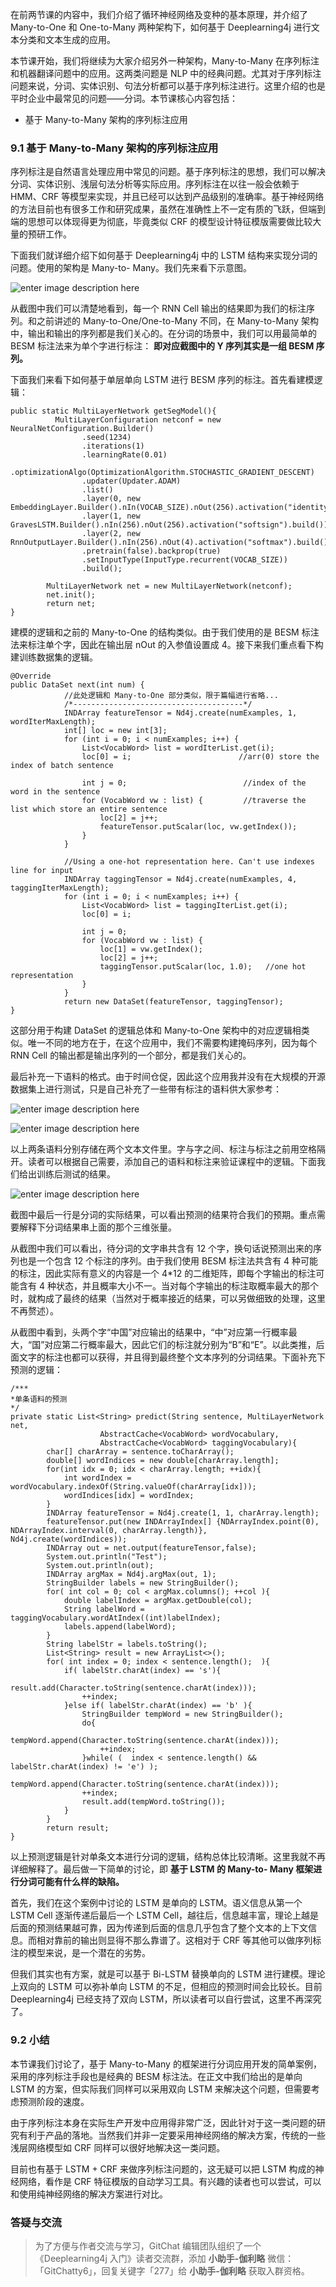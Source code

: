 在前两节课的内容中，我们介绍了循环神经网络及变种的基本原理，并介绍了 Many-to-One 和 One-to-Many 两种架构下，如何基于
Deeplearning4j 进行文本分类和文本生成的应用。

本节课开始，我们将继续为大家介绍另外一种架构，Many-to-Many 在序列标注和机器翻译问题中的应用。这两类问题是 NLP
中的经典问题。尤其对于序列标注问题来说，分词、实体识别、句法分析都可以基于序列标注进行。这里介绍的也是平时企业中最常见的问题——分词。本节课核心内容包括：

  * 基于 Many-to-Many 架构的序列标注应用

### 9.1 基于 Many-to-Many 架构的序列标注应用

序列标注是自然语言处理应用中常见的问题。基于序列标注的思想，我们可以解决分词、实体识别、浅层句法分析等实际应用。序列标注在以往一般会依赖于 HMM、CRF
等模型来实现，并且已经可以达到产品级别的准确率。基于神经网络的方法目前也有很多工作和研究成果，虽然在准确性上不一定有质的飞跃，但端到端的思想可以体现得更为彻底，毕竟类似
CRF 的模型设计特征模版需要做比较大量的预研工作。

下面我们就详细介绍下如何基于 Deeplearning4j 中的 LSTM 结构来实现分词的问题。使用的架构是 Many-to-
Many。我们先来看下示意图。

![enter image description
here](https://images.gitbook.cn/aa498440-fc2e-11e8-8576-39c4102c68fe)

从截图中我们可以清楚地看到，每一个 RNN Cell 输出的结果即为我们的标注序列。和之前讲述的 Many-to-One/One-to-Many 不同，在
Many-to-Many 架构中，输出和输出的序列都是我们关心的。在分词的场景中，我们可以用最简单的 BESM 标注法来为单个字进行标注：
**即对应截图中的 Y 序列其实是一组 BESM 序列。**

下面我们来看下如何基于单层单向 LSTM 进行 BESM 序列的标注。首先看建模逻辑：

    
    
    public static MultiLayerNetwork getSegModel(){
              MultiLayerConfiguration netconf = new NeuralNetConfiguration.Builder()
                    .seed(1234)
                    .iterations(1)
                    .learningRate(0.01)
                    .optimizationAlgo(OptimizationAlgorithm.STOCHASTIC_GRADIENT_DESCENT) 
                    .updater(Updater.ADAM)
                    .list()
                    .layer(0, new EmbeddingLayer.Builder().nIn(VOCAB_SIZE).nOut(256).activation("identity").build())
                    .layer(1, new GravesLSTM.Builder().nIn(256).nOut(256).activation("softsign").build())
                    .layer(2, new RnnOutputLayer.Builder().nIn(256).nOut(4).activation("softmax").build())
                    .pretrain(false).backprop(true)
                    .setInputType(InputType.recurrent(VOCAB_SIZE))
                    .build();
    
            MultiLayerNetwork net = new MultiLayerNetwork(netconf);
            net.init();
            return net;
    }
    

建模的逻辑和之前的 Many-to-One 的结构类似。由于我们使用的是 BESM 标注法来标注单个字，因此在输出层 nOut 的入参值设置成
4。接下来我们重点看下构建训练数据集的逻辑。

    
    
    @Override
    public DataSet next(int num) { 
                //此处逻辑和 Many-to-One 部分类似，限于篇幅进行省略...
                /*--------------------------------------*/
                INDArray featureTensor = Nd4j.create(numExamples, 1, wordIterMaxLength);
                int[] loc = new int[3];
                for (int i = 0; i < numExamples; i++) {
                    List<VocabWord> list = wordIterList.get(i);
                    loc[0] = i;                        //arr(0) store the index of batch sentence
    
                    int j = 0;                          //index of the word in the sentence
                    for (VocabWord vw : list) {         //traverse the list which store an entire sentence
                        loc[2] = j++;
                        featureTensor.putScalar(loc, vw.getIndex());
                    }
                }
    
                //Using a one-hot representation here. Can't use indexes line for input
                INDArray taggingTensor = Nd4j.create(numExamples, 4, taggingIterMaxLength);
                for (int i = 0; i < numExamples; i++) {
                    List<VocabWord> list = taggingIterList.get(i);
                    loc[0] = i;
    
                    int j = 0;
                    for (VocabWord vw : list) {
                        loc[1] = vw.getIndex();
                        loc[2] = j++;
                        taggingTensor.putScalar(loc, 1.0);   //one hot representation
                    }
                }
                return new DataSet(featureTensor, taggingTensor);
    }
    

这部分用于构建 DataSet 的逻辑总体和 Many-to-One
架构中的对应逻辑相类似。唯一不同的地方在于，在这个应用中，我们不需要构建掩码序列，因为每个 RNN Cell 的输出都是输出序列的一个部分，都是我们关心的。

最后补充一下语料的格式。由于时间仓促，因此这个应用我并没有在大规模的开源数据集上进行测试，只是自己补充了一些带有标注的语料供大家参考：

![enter image description
here](https://images.gitbook.cn/9118d610-fa03-11e8-98b8-21d1b727d9e8)

![enter image description
here](https://images.gitbook.cn/9a6d9980-fa03-11e8-98b8-21d1b727d9e8)

以上两条语料分别存储在两个文本文件里。字与字之间、标注与标注之前用空格隔开。读者可以根据自己需要，添加自己的语料和标注来验证课程中的逻辑。下面我们给出训练后测试的结果。

![enter image description
here](https://images.gitbook.cn/ac9c7220-fa03-11e8-98b8-21d1b727d9e8)

截图中最后一行是分词的实际结果，可以看出预测的结果符合我们的预期。重点需要解释下分词结果串上面的那个三维张量。

从截图中我们可以看出，待分词的文字串共含有 12 个字，换句话说预测出来的序列也是一个包含 12 个标注的序列。由于我们使用 BESM 标注法共含有 4
种可能的标注，因此实际有意义的内容是一个 4*12 的二维矩阵，即每个字输出的标注可能含有 4
种状态，并且概率大小不一。当对每个字输出的标注取概率最大的那个时，就构成了最终的结果（当然对于概率接近的结果，可以另做细致的处理，这里不再赘述）。

从截图中看到，头两个字“中国”对应输出的结果中，“中”对应第一行概率最大，“国”对应第二行概率最大，因此它们的标注就分别为“B”和“E”。以此类推，后面文字的标注也都可以获得，并且得到最终整个文本序列的分词结果。下面补充下预测的逻辑：

    
    
    /***
    *单条语料的预测
    */
    private static List<String> predict(String sentence, MultiLayerNetwork net,
                        AbstractCache<VocabWord> wordVocabulary,
                        AbstractCache<VocabWord> taggingVocabulary){
            char[] charArray = sentence.toCharArray();
            double[] wordIndices = new double[charArray.length];
            for(int idx = 0; idx < charArray.length; ++idx){
                int wordIndex = wordVocabulary.indexOf(String.valueOf(charArray[idx]));
                wordIndices[idx] = wordIndex;
            }
            INDArray featureTensor = Nd4j.create(1, 1, charArray.length);
            featureTensor.put(new INDArrayIndex[] {NDArrayIndex.point(0), NDArrayIndex.interval(0, charArray.length)}, Nd4j.create(wordIndices));
            INDArray out = net.output(featureTensor,false);
            System.out.println("Test");
            System.out.println(out);
            INDArray argMax = Nd4j.argMax(out, 1);
            StringBuilder labels = new StringBuilder();
            for( int col = 0; col < argMax.columns(); ++col ){
                double labelIndex = argMax.getDouble(col);
                String labelWord = taggingVocabulary.wordAtIndex((int)labelIndex);
                labels.append(labelWord);
            }
            String labelStr = labels.toString();
            List<String> result = new ArrayList<>();
            for( int index = 0; index < sentence.length();  ){
                if( labelStr.charAt(index) == 's'){
                    result.add(Character.toString(sentence.charAt(index)));
                    ++index;
                }else if( labelStr.charAt(index) == 'b' ){
                    StringBuilder tempWord = new StringBuilder();
                    do{
                        tempWord.append(Character.toString(sentence.charAt(index)));
                        ++index;
                    }while( (  index < sentence.length() && labelStr.charAt(index) != 'e') );
                    tempWord.append(Character.toString(sentence.charAt(index)));
                    ++index;
                    result.add(tempWord.toString());
                }
            }
            return result;
    }
    

以上预测逻辑是针对单条文本进行分词的逻辑，结构总体比较清晰。这里我就不再详细解释了。最后做一下简单的讨论，即 **基于 LSTM 的 Many-to-
Many 框架进行分词可能有什么样的缺陷。**

首先，我们在这个案例中讨论的 LSTM 是单向的 LSTM。语义信息从第一个 LSTM Cell 逐渐传递后最后一个 LSTM
Cell，越往后，信息越丰富，理论上越是后面的预测结果越可靠，因为传递到后面的信息几乎包含了整个文本的上下文信息。而相对靠前的输出则显得不那么靠谱了。这相对于
CRF 等其他可以做序列标注的模型来说，是一个潜在的劣势。

但我们其实也有方案，就是可以基于 Bi-LSTM 替换单向的 LSTM 进行建模。理论上双向的 LSTM 可以弥补单向 LSTM
的不足，但相应的预测时间会比较长。目前 Deeplearning4j 已经支持了双向 LSTM，所以读者可以自行尝试，这里不再深究了。

### 9.2 小结

本节课我们讨论了，基于 Many-to-Many 的框架进行分词应用开发的简单案例，采用的序列标注手段也是经典的 BESM 标注法。在正文中我们给出的是单向
LSTM 的方案，但实际我们同样可以采用双向 LSTM 来解决这个问题，但需要考虑预测阶段的速度。

由于序列标注本身在实际生产开发中应用得非常广泛，因此针对于这一类问题的研究有利于产品的落地。当然我们并非一定要采用神经网络的解决方案，传统的一些浅层网络模型如
CRF 同样可以很好地解决这一类问题。

目前也有基于 LSTM + CRF 来做序列标注问题的，这无疑可以把 LSTM 构成的神经网络，看作是 CRF
特征模版的自动学习工具。有兴趣的读者也可以尝试，可以和使用纯神经网络的解决方案进行对比。

### 答疑与交流

> 为了方便与作者交流与学习，GitChat 编辑团队组织了一个《Deeplearning4j 入门》读者交流群，添加 **小助手-伽利略**
> 微信：「GitChatty6」，回复关键字「277」给 **小助手-伽利略** 获取入群资格。

